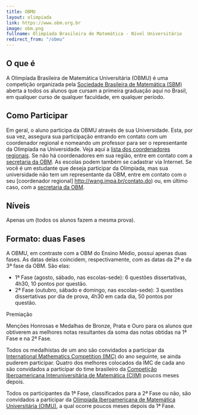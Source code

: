 ```yaml
---
title: OBMU
layout: olimpiada
link: https://www.obm.org.br
image: obm.png
fullname: Olimpíada Brasileira de Matemática - Nível Universitário
redirect_from: "/obmu"
---
```


## O que é

A Olimpíada Brasileira de Matemática Universitária (OBMU) é uma competição organizada pela [Sociedade Brasileira de Matemática (SBM)](https://www.sbm.org.br/) aberta a todos os alunos que cursam a primeira graduação aqui no Brasil, em qualquer curso de qualquer faculdade, em qualquer período.
## Como Participar

Em geral, o aluno participa da OBMU através de sua Universidade. Esta,
por sua vez, assegura sua participação entrando em contato com um
coordenador regional e nomeando um professor para ser o representante da
Olimpíada na Universidade.
Veja aqui a [lista dos coordenadores regionais](http://wang.impa.br/contato.do). Se não há coordenadores em sua região, entre em contato com a
[secretaria da OBM](http://www.obm.org.br/opencms/quem_somos/secretaria/index.html).
As escolas podem também se cadastrar via Internet.
Se você é um estudante que deseja participar da Olimpíada, mas sua
universidade não tem um representante da OBM, entre em contato com o seu [coordenador regional] http://wang.impa.br/contato.do) ou, em último caso, com a [secretaria da OBM](http://www.obm.org.br/opencms/quem_somos/secretaria/index.html).


## Níveis

Apenas um (todos os alunos fazem a mesma prova).
## Formato: duas Fases

A OBMU, em contraste com a OBM do Ensino Médio, possui apenas duas fases. As datas delas coincidem, respectivamente, com as datas da 2ª e da 3ª fase da OBM. São elas:

-  1ª Fase (agosto, sábado, nas escolas-sede): 6 questões dissertativas, 4h30, 10 pontos por questão.
-  2ª Fase (outubro, sábado e domingo, nas escolas-sede): 3 questões dissertativas por dia de prova, 4h30 em cada dia, 50 pontos por questão.

Premiação

Menções Honrosas e Medalhas de Bronze, Prata e Ouro para os alunos que obtiverem as melhores notas resultantes da soma das notas obtidas na 1ª Fase e na 2ª Fase.

Todos os medalhistas de um ano são convidados a participar da [International Mathematics Competition (IMC)](/imc) do ano seguinte, se ainda puderem participar. Quatro dos melhores colocados da IMC de cada ano são convidados a participar do time brasileiro da [Competição Iberoamericana Interuniversitária de Matemática (CIIM)](/ciim) poucos meses depois.

Todos os participantes da 1ª Fase, classificados para a 2ª Fase ou não, são convidados a participar da [Olimpíada Iberoamericana de Matemática Universitária (OIMU)](\oimu), a qual ocorre poucos meses depois da 1ª Fase.
